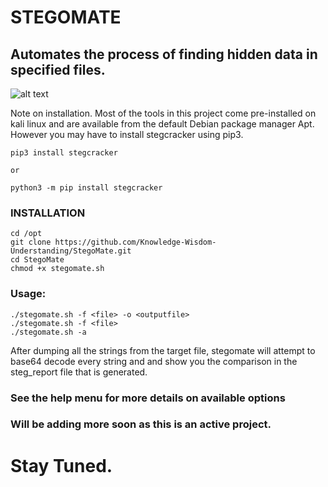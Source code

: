 # STEGOMATE
## Automates the process of finding hidden data in specified files.

![alt text](https://github.com/Knowledge-Wisdom-Understanding/StegoMate/blob/master/Stegomate.PNG)

Note on installation. Most of the tools in this project come pre-installed on kali linux and are available from the default Debian package manager Apt. However you may have to install stegcracker using pip3.

```
pip3 install stegcracker

or

python3 -m pip install stegcracker
```

### INSTALLATION
```
cd /opt
git clone https://github.com/Knowledge-Wisdom-Understanding/StegoMate.git
cd StegoMate
chmod +x stegomate.sh
```

### Usage:
```
./stegomate.sh -f <file> -o <outputfile>
./stegomate.sh -f <file>
./stegomate.sh -a
```

After dumping all the strings from the target file, stegomate will attempt to base64 decode every string and and show you the comparison in the steg_report file that is generated.

### See the help menu for more details on available options
### Will be adding more soon as this is an active project.
# Stay Tuned.
